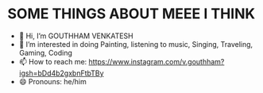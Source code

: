 # SOME THINGS ABOUT MEEE I THINK 
- 👋 Hi, I’m GOUTHHAM VENKATESH 
- 👀 I’m interested in doing Painting, listening to music, Singing, Traveling, Gaming, Coding
- 📫 How to reach me: https://www.instagram.com/v.gouthham?igsh=bDd4b2gxbnFtbTBy 
- 😄 Pronouns: he/him


